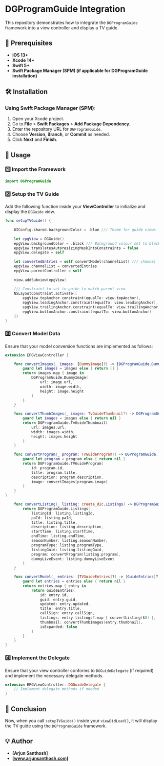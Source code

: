 # DGProgramGuide Integration

This repository demonstrates how to integrate the `DGProgramGuide` framework into a view controller and display a TV guide.

## 📌 Prerequisites

- **iOS 13+**
- **Xcode 14+**
- **Swift 5+**
- **Swift Package Manager (SPM) (if applicable for DGProgramGuide installation)**

## 🛠 Installation

### Using Swift Package Manager (SPM):
1. Open your Xcode project.
2. Go to **File** > **Swift Packages** > **Add Package Dependency**.
3. Enter the repository URL for `DGProgramGuide`.
4. Choose **Version**, **Branch**, or **Commit** as needed.
5. Click **Next** and **Finish**.

## 📖 Usage

### 1️⃣ Import the Framework

```swift
import DGProgramGuide
```

### 2️⃣ Setup the TV Guide

Add the following function inside your **ViewController** to initialize and display the `DGGuide` view.

```swift
func setupTVGuide() {
    
    UIConfig.shared.backgroundColor = .blue /// Theme for guide views
    
    let epgView = DGGuide()
    epgView.backgroundColor = .black /// Background colour set to black by default
    epgView.translatesAutoresizingMaskIntoConstraints = false
    epgView.delegate = self
    
    let convertedEntries = self.convertModel(channelList) /// channel list is the data for EPG
    epgView.channelList = convertedEntries
    epgView.parentController = self
    
    view.addSubview(epgView)
    
    /// Constraint to set tv guide to match parent view
    NSLayoutConstraint.activate([
        epgView.topAnchor.constraint(equalTo: view.topAnchor),
        epgView.leadingAnchor.constraint(equalTo: view.leadingAnchor),
        epgView.trailingAnchor.constraint(equalTo: view.trailingAnchor),
        epgView.bottomAnchor.constraint(equalTo: view.bottomAnchor)
    ])
}
```

### 3️⃣ Convert Model Data

Ensure that your model conversion functions are implemented as follows:

```swift
extension EPGViewController {

    func convertImages(_ images: [DummyImage]?) -> [DGProgramGuide.DummyImage] {
        guard let images = images else { return [] }
        return images.map { image in
            DGProgramGuide.DummyImage(
                url: image.url,
                width: image.width,
                height: image.height
            )
        }
    }

    func convertThumbImages(_ images: TvGuideThumbnail?) -> DGProgramGuide.TvGuideThumbnail? {
        guard let images = images else { return nil }
        return DGProgramGuide.TvGuideThumbnail(
            url: images.url,
            width: images.width,
            height: images.height
        )
    }

    func convertProgram(_ program: TVGuideProgram?) -> DGProgramGuide.TVGuideProgram? {
        guard let program = program else { return nil }
        return DGProgramGuide.TVGuideProgram(
            id: program.id,
            title: program.title,
            description: program.description,
            image: convertImages(program.image)
        )
    }
}
```

```swift
    func convertListing(_ listing: create_d2c.Listings) -> DGProgramGuide.Listings {
        return DGProgramGuide.Listings(
            listingId: listing.listingId,
            paId: listing.paId,
            title: listing.title,
            description: listing.description,
            startTime: listing.startTime,
            endTime: listing.endTime,
            seasonNumber: listing.seasonNumber,
            programType: listing.programType,
            listingGuid: listing.listingGuid,
            program: convertProgram(listing.program),
            dummyLiveEvent: listing.dummyLiveEvent
        )
    }

    func convertModel(_ entries: [TVGuideEntries]?) -> [GuideEntries]? {
        guard let entries = entries else { return nil }
        return entries.map { entry in
            return GuideEntries(
                id: entry.id,
                guid: entry.guid,
                updated: entry.updated,
                title: entry.title,
                callSign: entry.callSign,
                listings: entry.listings?.map { convertListing($0) },
                thumbnail: convertThumbImages(entry.thumbnail),
                isExpanded: false
            )
        }
    }
}
```

### 4️⃣ Implement the Delegate

Ensure that your view controller conforms to `DGGuideDelegate` (if required) and implement the necessary delegate methods.

```swift
extension EPGViewController: DGGuideDelegate {
    // Implement delegate methods if needed
}
```

## 🎯 Conclusion

Now, when you call `setupTVGuide()` inside your `viewDidLoad()`, it will display the TV guide using the `DGProgramGuide` framework.

## 💡 Author

- **[Arjun Santhosh]**
- **[www.arjunsanthosh.com]**
